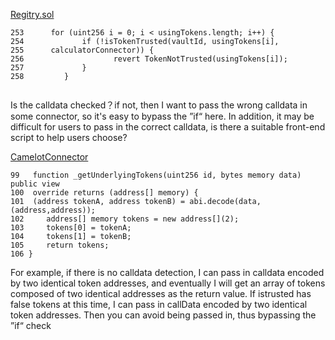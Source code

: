 
[Regitry.sol](https://github.com/code-423n4/2024-04-noya/blob/main/contracts/accountingManager/Registry.sol)
```solidity
253      for (uint256 i = 0; i < usingTokens.length; i++) {
254             if (!isTokenTrusted(vaultId, usingTokens[i], 
255      calculatorConnector)) {
256                    revert TokenNotTrusted(usingTokens[i]);
257             }
258         }


```

Is the calldata checked？if not, then I want to pass the wrong calldata in some connector, so it's easy to bypass the ”if“ here.
In addition, it may be difficult for users to pass in the correct calldata, is there a suitable front-end script to help users choose?


[CamelotConnector](https://github.com/code-423n4/2024-04-noya/blob/main/contracts/connectors/CamelotConnector.sol)

```solidity
99   function _getUnderlyingTokens(uint256 id, bytes memory data) public view 
100  override returns (address[] memory) {
101  (address tokenA, address tokenB) = abi.decode(data, (address,address));
102     address[] memory tokens = new address[](2);
103     tokens[0] = tokenA;
104     tokens[1] = tokenB;
105     return tokens;
106 }
```

For example, if there is no calldata detection, I can pass in calldata encoded by two identical token addresses, and eventually I will get an array of tokens composed of two identical addresses as the return value. If istrusted has false tokens at this time, I can pass in callData encoded by two identical token addresses. Then you can avoid being passed in, thus bypassing the ”if“ check





